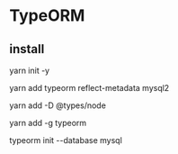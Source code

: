 # TypeORM

## install

yarn init -y

yarn add typeorm reflect-metadata mysql2

yarn add -D @types/node

yarn add -g typeorm

typeorm init --database mysql
